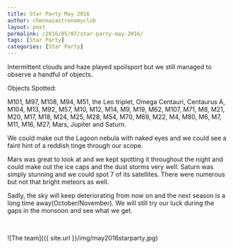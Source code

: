```yaml
---
title: Star Party May 2016
author: chennaiastronomyclub
layout: post
permalink: /2016/05/07/star-party-may-2016/
tags: [Star Party]
categories: [Star Party]
---
```


Intermittent clouds and haze played spoilsport but we still managed to observe a handful of objects.

Objects Spotted:

M101, M97, M108, M94, M51, the Leo triplet, Omega Centauri, Centaurus A, M104, M13, M92, M57, M10, M12, M14, M9, M19, M62, M107, M71, M8, M21, M20, M17, M18, M24, M25, M28, M54, M70, M69, M22, M4, M80, M6, M7, M11, M16, M27, Mars, Jupiter and Saturn.

We could make out the Lagoon nebula with naked eyes and we could see a faint hint of a reddish tinge through our scope.

Mars was great to look at and we kept spotting it throughout the night and could make out the ice caps and the dust storms very well. Saturn was simply stunning and we could spot 7 of its satellites. There were numerous but not that bright meteors as well.

Sadly, the sky will keep deteriorating from now on and the next season is a long time away(October/November). We will still try our luck during the gaps in the monsoon and see what we get.

&nbsp;

![The team]({{ site.url }}/img/may2016starparty.jpg)